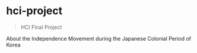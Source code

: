 # hci-project
> HCI Final Project

About the Independence Movement during the Japanese Colonial Period of Korea
